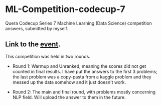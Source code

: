 # ML-Competition-codecup-7
Quera Codecup Series 7 Machine Learning (Data Science) competition answers, submitted by myself.

Link to the [event](https://quera.org/events/codecup7-data).
---

This competition was held in two rounds.
- Round 1: Warmup and Unranked, meaning the scores did not get counted in final results. I have put the answers to the first 3 problems; the last problem was a copy-pasta from a kaggle problem and they messed up the data somehow and it just doesn't work.

- Round 2: The main and final round, with problems mostly concerning NLP field. Will upload the answer to them in the future.
